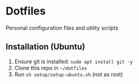 # Dotfiles

Personal configuration files and utility scripts

## Installation (Ubuntu)

1. Ensure git is installed: `sudo apt install git -y`
2. Clone this repo in `~/dotfiles`
3. Run `sh setup/setup-ubuntu.sh` (not as root)
